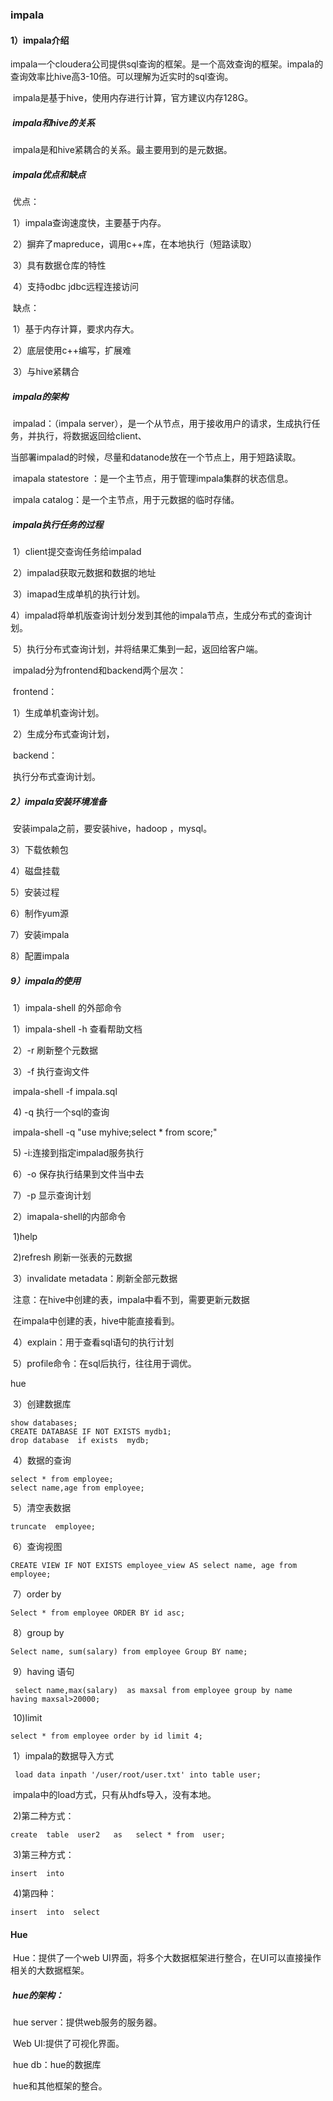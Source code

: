 ### impala

#### 1）impala介绍

​	impala一个cloudera公司提供sql查询的框架。是一个高效查询的框架。impala的查询效率比hive高3-10倍。可以理解为近实时的sql查询。

​	impala是基于hive，使用内存进行计算，官方建议内存128G。

##### ​	impala和hive的关系

​	impala是和hive紧耦合的关系。最主要用到的是元数据。

##### ​	impala优点和缺点

​	优点：

​	1）impala查询速度快，主要基于内存。

​	2）摒弃了mapreduce，调用c++库，在本地执行（短路读取）

​	3）具有数据仓库的特性

​	4）支持odbc jdbc远程连接访问

​	缺点：

​	1）基于内存计算，要求内存大。

​	2）底层使用c++编写，扩展难

​	3）与hive紧耦合

##### ​	impala的架构

​	impalad：（impala server），是一个从节点，用于接收用户的请求，生成执行任务，并执行，将数据返回给client、

​	当部署impalad的时候，尽量和datanode放在一个节点上，用于短路读取。

​	imapala statestore ：是一个主节点，用于管理impala集群的状态信息。

​	impala catalog：是一个主节点，用于元数据的临时存储。

##### ​	impala执行任务的过程

​	1）client提交查询任务给impalad

​	2）impalad获取元数据和数据的地址

​	3）imapad生成单机的执行计划。

​	4）impalad将单机版查询计划分发到其他的impala节点，生成分布式的查询计划。

​	5）执行分布式查询计划，并将结果汇集到一起，返回给客户端。

​	impalad分为frontend和backend两个层次：

​	frontend：

​			1）生成单机查询计划。

​			2）生成分布式查询计划，

​	backend：

​			执行分布式查询计划。

##### 2）impala安装环境准备

​		安装impala之前，要安装hive，hadoop ，mysql。

3）下载依赖包

4）磁盘挂载

5）安装过程

6）制作yum源

7）安装impala

8）配置impala

##### 9）impala的使用

​	1）impala-shell 的外部命令

​		1）impala-shell  -h  查看帮助文档

​		2）-r  刷新整个元数据

​		3）-f  执行查询文件  

​			impala-shell -f  impala.sql

​		4) -q  执行一个sql的查询

​			impala-shell -q "use myhive;select * from score;"

​		5) -i:连接到指定impalad服务执行

​		6）-o  保存执行结果到文件当中去

​		7）-p  显示查询计划

​	2）imapala-shell的内部命令

​		1)help

​		2)refresh 刷新一张表的元数据

​		3）invalidate  metadata：刷新全部元数据

​			注意：在hive中创建的表，impala中看不到，需要更新元数据

​				在impala中创建的表，hive中能直接看到。

​		4）explain：用于查看sql语句的执行计划

​		5）profile命令：在sql后执行，往往用于调优。

hue

​	3）创建数据库

```
show databases;
CREATE DATABASE IF NOT EXISTS mydb1;
drop database  if exists  mydb;

```

​	4）数据的查询

```
select * from employee;
select name,age from employee;
```

​	5）清空表数据

```
truncate  employee;
```

​	6）查询视图

```
CREATE VIEW IF NOT EXISTS employee_view AS select name, age from employee;
```

​	7）order  by

```
Select * from employee ORDER BY id asc;
```

​	8）group  by

```
Select name, sum(salary) from employee Group BY name;
```

​	9）having 语句

```
 select name,max(salary)  as maxsal from employee group by name  having maxsal>20000;
```

​	10)limit

```
select * from employee order by id limit 4;
```

​	1）impala的数据导入方式

```
 load data inpath '/user/root/user.txt' into table user;
```

​		impala中的load方式，只有从hdfs导入，没有本地。

​	2)第二种方式：

```
create  table  user2   as   select * from  user;
```

​	3)第三种方式：

```
insert  into
```

​	4)第四种：

```
insert  into  select  
```

#### Hue

​	Hue：提供了一个web UI界面，将多个大数据框架进行整合，在UI可以直接操作相关的大数据框架。

##### ​	hue的架构：

​	hue server：提供web服务的服务器。

​	Web UI:提供了可视化界面。

​	hue db：hue的数据库

​	hue和其他框架的整合。

